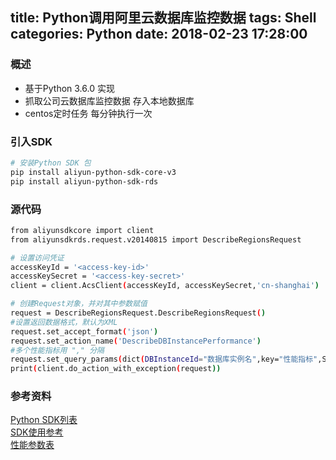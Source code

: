 title: Python调用阿里云数据库监控数据
tags: Shell
categories: Python
date: 2018-02-23 17:28:00
---
### 概述
* 基于Python 3.6.0 实现
* 抓取公司云数据库监控数据 存入本地数据库
* centos定时任务 每分钟执行一次

<!-- more -->

### 引入SDK 
```bash
# 安装Python SDK 包
pip install aliyun-python-sdk-core-v3
pip install aliyun-python-sdk-rds
```

### 源代码
```bash
from aliyunsdkcore import client
from aliyunsdkrds.request.v20140815 import DescribeRegionsRequest

# 设置访问凭证
accessKeyId = '<access-key-id>'
accessKeySecret = '<access-key-secret>'
client = client.AcsClient(accessKeyId, accessKeySecret,'cn-shanghai')

# 创建Request对象，并对其中参数赋值
request = DescribeRegionsRequest.DescribeRegionsRequest()
#设置返回数据格式，默认为XML
request.set_accept_format('json')
request.set_action_name('DescribeDBInstancePerformance')
#多个性能指标用 "," 分隔
request.set_query_params(dict(DBInstanceId="数据库实例名",key="性能指标",StartTime="2018-02-22T05:00Z",EndTime="2018-02-22T15:00Z"))
print(client.do_action_with_exception(request))
```
### 参考资料
[Python SDK列表](https://help.aliyun.com/document_detail/30003.html)  
[SDK使用参考](https://helpcdn.aliyun.com/document_detail/42700.html?spm=a2c4g.11186623.6.608.Sp66kt)  
[性能参数表](https://help.aliyun.com/document_detail/26316.html?spm=a2c4g.11186623.6.936.jeShyh)  
